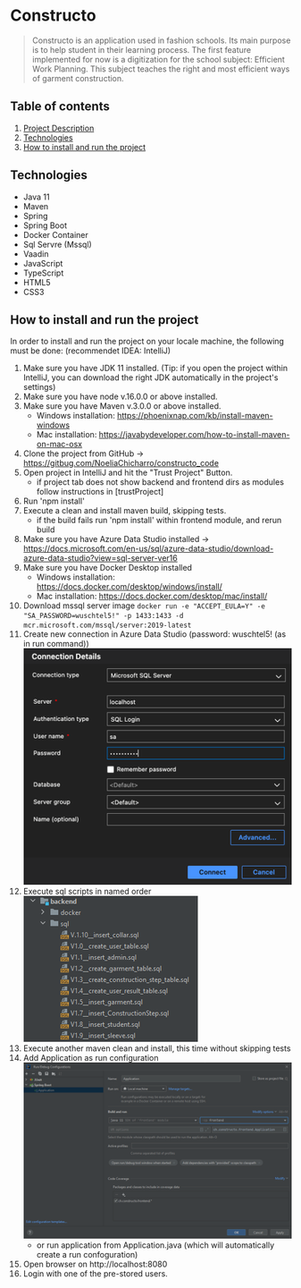 # Constructo #

> Constructo is an application used in fashion schools.
Its main purpose is to help student in their learning process.
The first feature implemented for now is a digitization for the school subject: Efficient Work Planning. This subject teaches the right and most efficient ways of garment construction.

## Table of contents ##

1. [Project Description](#heading)
2. [Technologies](#heading-1)
3. [How to install and run the project](#heading-2)


## Technologies ##

* Java 11
* Maven
* Spring
* Spring Boot
* Docker Container
* Sql Servre (Mssql)
* Vaadin
* JavaScript
* TypeScript
* HTML5
* CSS3

## How to install and run the project

In order to install and run the project on your locale machine, the following must be done:
(recommendet IDEA: IntelliJ)

1. Make sure you have JDK 11 installed. (Tip: if you open the project within IntelliJ, you can download the right JDK automatically in the project's settings)
2. Make sure you have node v.16.0.0 or above installed.
3. Make sure you have Maven v.3.0.0 or above installed.
    * Windows installation: https://phoenixnap.com/kb/install-maven-windows
    * Mac installation: https://javabydeveloper.com/how-to-install-maven-on-mac-osx
4. Clone the project from GitHub -> https://gitbug.com/NoeliaChicharro/constructo_code
5. Open project in IntelliJ and hit the "Trust Project" Button.
    * if project tab does not show backend and frontend dirs as modules follow instructions in [trustProject]
6. Run 'npm install'
7. Execute a clean and install maven build, skipping tests. <br>
    * if the build fails run 'npm install' within frontend module, and rerun build
8. Make sure you have Azure Data Studio installed -> https://docs.microsoft.com/en-us/sql/azure-data-studio/download-azure-data-studio?view=sql-server-ver16
9. Make sure you have Docker Desktop installed
    * Windows installation: https://docs.docker.com/desktop/windows/install/
    * Mac installation: https://docs.docker.com/desktop/mac/install/
10. Download mssql server image
    `docker run -e "ACCEPT_EULA=Y" -e "SA_PASSWORD=wuschtel5!" -p 1433:1433 -d mcr.microsoft.com/mssql/server:2019-latest`
11. Create new connection in Azure Data Studio (password: wuschtel5! (as in run command)) <br>
    ![img_2.png](img_2.png) <br>
13. Execute sql scripts in named order <br>
    ![img.png](img.png)<br>
14. Execute another maven clean and install, this time without skipping tests
15. Add Application as run configuration <br>
    ![img_1.png](img_1.png) <br>
    * or run application from Application.java (which will automatically create a run confoguration)
16. Open browser on http://localhost:8080
17. Login with one of the pre-stored users.
  



